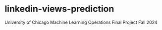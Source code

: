 # linkedin-views-prediction
University of Chicago Machine Learning Operations Final Project Fall 2024
